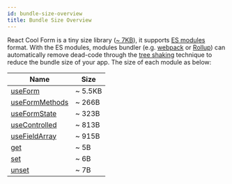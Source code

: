 ```yaml
---
id: bundle-size-overview
title: Bundle Size Overview
---
```


React Cool Form is a tiny size library ([~ 7KB](https://bundlephobia.com/result?p=react-cool-form)), it supports [ES modules](https://hacks.mozilla.org/2018/03/es-modules-a-cartoon-deep-dive) format. With the ES modules, modules bundler (e.g. [webpack](https://webpack.js.org) or [Rollup](https://rollupjs.org/guide)) can automatically remove dead-code through the [tree shaking](https://developer.mozilla.org/en-US/docs/Glossary/Tree_shaking) technique to reduce the bundle size of your app. The size of each module as below:

| Name                                                | Size    |
| --------------------------------------------------- | ------- |
| [useForm](../api-reference/use-form)                | ~ 5.5KB |
| [useFormMethods](../api-reference/use-form-methods) | ~ 266B  |
| [useFormState](../api-reference/use-form-state)     | ~ 323B  |
| [useControlled](../api-reference/use-controlled)    | ~ 813B  |
| [useFieldArray](../api-reference/use-field-array)   | ~ 915B  |
| [get](../api-reference/utility-functions#get)       | ~ 5B    |
| [set](../api-reference/utility-functions#set)       | ~ 6B    |
| [unset](../api-reference/utility-functions#unset)   | ~ 7B    |
